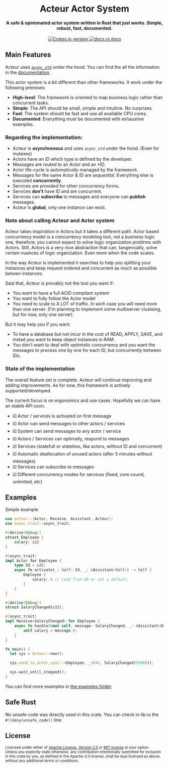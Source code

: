 <h1 align="center">Acteur Actor System</h1>
<div align="center">
 <strong>
   A safe & opinionated actor system written in Rust that just works. Simple, robust, fast, documented.
 </strong>
</div>

<br />

<div align="center">
  <!-- Crates version -->
  <a href="https://crates.io/crates/acteur">
    <img src="https://img.shields.io/crates/v/acteur.svg?style=flat-square"
    alt="Crates.io version" />
  </a>
  <!-- docs.rs docs -->
  <a href="https://docs.rs/acteur">
    <img src="https://img.shields.io/badge/docs-latest-blue.svg?style=flat-square"
      alt="docs.rs docs" />
  </a>
</div>


## Main Features

Acteur uses [`async_std`](https://github.com/async-rs/async-std) under the hood. You can find the all the information in the [documentation](https://docs.rs/acteur).

This actor system is a bit different than other frameworks. It work under the following premises:
 - **High-level**: The framework is oriented to map business logic rather than concurrent tasks.
 - **Simple**: The API should be small, simple and intuitive. No surprises.
 - **Fast**: The system should be fast and use all available CPU cores.
 - **Documented**: Everything must be documented with exhaustive examples.

### Regarding the implementation:

 - Acteur is **asynchronous** and uses `async_std` under the hood. (Even for mutexes)
 - Actors have an *ID* which type is defined by the developer.
 - Messages are routed to an *Actor* and an *ID.
 - Actor life-cycle is *automatically* managed by the framework.
 - Messages for the same Actor & ID are *sequential*. Everything else is executed **concurrently**.
 - Services are provided for other concurrency forms.
 - Services **don't** have ID and are concurrent.
 - Services can **subscribe** to messages and everyone can **publish** messages.
 - Acteur is **global**, only one instance can exist.
 
### Note about calling Acteur and Actor system

Acteur takes inspiration in Actors but it takes a different path. Actor based concurrency model is a concurrency modeling tool, not a business logic one, therefore, you cannot expect to solve logic organization problrms with Actors. Still, Actors is a very nice abstraction that can, tangencially, solve certain nuances of logic organization. Even more when the code scales. 

In the way Acteur is implemented it searches to help you splitting your instances and keep request ordered and concurrent as much as possible betwen instances. 

Said that, Acteur is provably not the tool you want if:

- You want to have a full ACID compilant system
- You want to fully follow the Actor model
- You need to scale to A LOT of traffic. In wich case you will need more than one server. (I'm planning to implement some multiserver clusteing, but for now, only one server).

But it may help you if you want:

- To have a database but not incur in the cost of READ, APPLY, SAVE, and instad you want to keep object instances in RAM.
- You don't want to deal with optimistic concurrency and you want the messages to process one by one for each ID, but concurrently between IDs. 

### State of the implementation

The overall feature set is complete. Acteur will continue improving 
and adding improvements. As for now, this framework is actively supported/developed.

The current focus is on ergonomics and use cases. Hopefully we can have an stable API soon.

- ☑️ Actor / services is activated on first message
- ☑️ Actor can send messages to other actors / services
- ☑️ System can send messages to any actor / service
- ☑️ Actors / Services can optimally, respond to messages
- ☑️ Services (statefull or stateless, like actors, without ID and concurrent)
- ☑️ Automatic deallocation of unused actors (after 5 minutes without messages)
- ☑️ Services can subscribe to messages
- ☑️ Different concurrency modes for services (fixed, core cound, unlimited, etc)

## Examples

Simple example

```rust
use acteur::{Actor, Receive, Assistant, Acteur};
use async_trait::async_trait;

#[derive(Debug)]
struct Employee {
    salary: u32
}

#[async_trait]
impl Actor for Employee {
    type Id = u32;
    async fn activate(_: Self::Id, _: &Assistant<Self>) -> Self {
        Employee {
            salary: 0 // Load from DB or set a default,
        }
    }
}

#[derive(Debug)]
struct SalaryChanged(u32);

#[async_trait]
impl Receive<SalaryChanged> for Employee {
    async fn handle(&mut self, message: SalaryChanged, _: &Assistant<Employee>) {
        self.salary = message.0;
    }
}

fn main() {
  let sys = Acteur::new();

  sys.send_to_actor_sync::<Employee, _>(42, SalaryChanged(55000));

  sys.wait_until_stopped();
}

```

You can find more examples in [the examples folder](./examples).

## Safe Rust

No unsafe code was directly used in this crate. You can check in lib.rs the `#![deny(unsafe_code)]` line.

## License

<sup>
Licensed under either of <a href="LICENSE-APACHE">Apache License, Version
2.0</a> or <a href="LICENSE-MIT">MIT license</a> at your option.
</sup>

<br/>

<sub>
Unless you explicitly state otherwise, any contribution intentionally submitted
for inclusion in this crate by you, as defined in the Apache-2.0 license, shall
be dual licensed as above, without any additional terms or conditions.
</sub>
